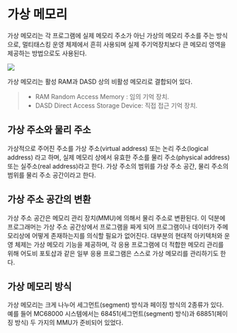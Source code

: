 # 가상 메모리
가상 메모리는 각 프로그램에 실제 메모리 주소가 아닌 가상의 메모리 주소를 주는 방식으로, 멀티태스킹 운영 체제에서 흔히 사용되며 실제 주기억장치보다 큰 메모리 영역을 제공하는 방법으로도 사용된다.

![](https://upload.wikimedia.org/wikipedia/commons/thumb/6/6e/Virtual_memory.svg/440px-Virtual_memory.svg.png)

가상 메모리는 활성 RAM과 DASD 상의 비활성 메모리로 결합되어 있다.

> - RAM Random Access Memory : 임의 기억 장치.
> - DASD Direct Access Storage Device: 직접 접근 기억 장치.

## 가상 주소와 물리 주소
가상적으로 주어진 주소를 가상 주소(virtual address) 또는 논리 주소(logical address) 라고 하며, 실제 메모리 상에서 유효한 주소를 물리 주소(physical address) 또는 실주소(real address)라고 한다. 가상 주소의 범위를 가상 주소 공간, 물리 주소의 범위를 물리 주소 공간이라고 한다.

## 가상 주소 공간의 변환
가상 주소 공간은 메모리 관리 장치(MMU)에 의해서 물리 주소로 변환된다. 이 덕분에 프로그래머는 가상 주소 공간상에서 프로그램을 짜게 되어 프로그램이나 데이터가 주메모리상에 어떻게 존재하는지를 의식할 필요가 없어진다. 대부분의 현대적 아키텍처와 운영 체제는 가상 메모리 기능을 제공하며, 각 응용 프로그램에 더 적합한 메모리 관리를 위해 어도비 포토샵과 같은 일부 응용 프로그램은 스스로 가상 메모리를 관리하기도 한다.

## 가상 메모리 방식
가상 메모리는 크게 나누어 세그먼트(segment) 방식과 페이징 방식의 2종류가 있다. 예를 들어 MC68000 시스템에서는 68451(세그먼트(segment) 방식)과 68851(페이징 방식) 두 가지의 MMU가 준비되어 있었다.